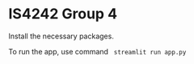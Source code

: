 # IS4242 Group 4

Install the necessary packages.

To run the app, use command
<code> streamlit run app.py </code>
